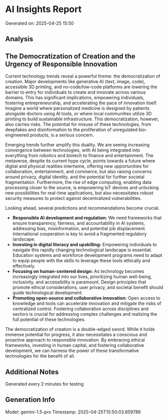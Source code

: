 # AI Insights Report
Generated on: 2025-04-25 15:50

## Analysis
## The Democratization of Creation and the Urgency of Responsible Innovation

Current technology trends reveal a powerful theme: the democratization of creation.  Major developments like generative AI (text, image, code), accessible 3D printing, and no-code/low-code platforms are lowering the barrier to entry for individuals to create and innovate across various domains. This has significant implications, empowering individuals, fostering entrepreneurship, and accelerating the pace of innovation itself. Imagine a world where personalized medicine is designed by patients alongside doctors using AI tools, or where local communities utilize 3D printing to build sustainable infrastructure.  This democratization, however, also carries risks.  The potential for misuse of these technologies, from deepfakes and disinformation to the proliferation of unregulated bio-engineered products, is a serious concern.

Emerging trends further amplify this duality. We are seeing increasing convergence between technologies, with AI being integrated into everything from robotics and biotech to finance and entertainment. The metaverse, despite its current hype cycle, points towards a future where digital and physical realities intertwine, offering new opportunities for collaboration, entertainment, and commerce, but also raising concerns around privacy, digital identity, and the potential for further societal fragmentation.  Furthermore, the rise of edge computing, enabling data processing closer to the source, is empowering IoT devices and unlocking new possibilities for real-time applications, but also necessitates robust security measures to protect against decentralized vulnerabilities.

Looking ahead, several predictions and recommendations become crucial. 

* **Responsible AI development and regulation:**  We need frameworks that ensure transparency, fairness, and accountability in AI systems, addressing bias, misinformation, and potential job displacement. International cooperation is key to avoid a fragmented regulatory landscape.
* **Investing in digital literacy and upskilling:** Empowering individuals to navigate this rapidly changing technological landscape is essential.  Education systems and workforce development programs need to adapt to equip people with the skills to leverage these tools ethically and effectively.
* **Focusing on human-centered design:** As technology becomes increasingly integrated into our lives,  prioritizing human well-being, inclusivity, and accessibility is paramount. Design principles that promote ethical considerations, user privacy, and societal benefit should guide technological development.
* **Promoting open-source and collaborative innovation:** Open access to knowledge and tools can accelerate innovation and mitigate the risks of centralized control.  Fostering collaboration across disciplines and sectors is crucial for addressing complex challenges and realizing the full potential of these technologies.

The democratization of creation is a double-edged sword. While it holds immense potential for progress, it also necessitates a conscious and proactive approach to responsible innovation. By embracing ethical frameworks, investing in human capital, and fostering collaborative development, we can harness the power of these transformative technologies for the benefit of all. 


## Additional Notes
Generated every 2 minutes for testing

## Generation Info
Model: gemini-1.5-pro
Timestamp: 2025-04-25T15:50:03.859786
